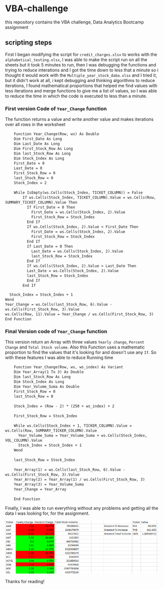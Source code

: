 # VBA-challenge
this repository contains the VBA challenge, Data Analytics Bootcamp assignment
## scripting steps
First I began modifying the script for `credit_charges.xlsx` to works with the `alphabetical_testing.xlsx`, I was able to make the script run on all the sheets but it took 5 minutes to run,
then I was debugging the functions and trying to reduce interations and I got the time down to less that a minute so i thought it would work
with the `Multiple_year_stock_daba.xlsx` and I tried it, but it didn't work at all, i kept debugging and thinking algorithms to reduce iterations,
I found mathematical proportions that helped me find values with less iterations and merge functions to give me a list of values, so I was able to reduce 
the time in which the code is executed to less than a minute.

### First version Code of  `Year_Change` function 
The function returns a value and write another value and makes iterations over all rows in the worksheet

```vba
    Function Year_Change(Row, ws) As Double
    Dim First_Date As Long
    Dim Last_Date As Long
    Dim First_Stock_Row As Long
    Dim last_Stock_Row As Long
    Dim Stock_Index As Long
    First_Date = 0
    Last_Date = 0
    First_Stock_Row = 0
    last_Stock_Row = 0
    Stock_Index = 2
    
    While IsEmpty(ws.Cells(Stock_Index, TICKET_COLUMN)) = False
        If ws.Cells(Stock_Index, TICKET_COLUMN).Value = ws.Cells(Row, SUMMARY_TICKET_COLUMN).Value Then
          If First_Date = 0 Then
            First_Date = ws.Cells(Stock_Index, 2).Value
            First_Stock_Row = Stock_Index
          End If
          If ws.Cells(Stock_Index, 2).Value < First_Date Then
            First_Date = ws.Cells(Stock_Index, 2).Value
            First_Stock_Row = Stock_Index
          End If
          If Last_Date = 0 Then
            Last_Date = ws.Cells(Stock_Index, 2).Value
            last_Stock_Row = Stock_Index
          End If
          If ws.Cells(Stock_Index, 2).Value > Last_Date Then
          Last_Date = ws.Cells(Stock_Index, 2).Value
          last_Stock_Row = Stock_Index
          End If
        End If
  ```      
      Stock_Index = Stock_Index + 1
    Wend
    Year_Change = ws.Cells(last_Stock_Row, 6).Value - ws.Cells(First_Stock_Row, 3).Value
    ws.Cells(Row, 11).Value = Year_Change / ws.Cells(First_Stock_Row, 3)
    End Function

### Final Version code of `Year_Change` function
This version return an Array with three values `Yearly change`, `Percent Change` and `Total Stock volume`. Also this Function uses a mathematic proportion to find the values that it's looking for and doesn't use any `If`. So with 
these features I was able to reduce Running time  

```vba
    Function Year_Change(Row, ws, ws_index) As Variant
    Dim Year_Array(1 To 3) As Double
    Dim last_Stock_Row As Long
    Dim Stock_Index As Long
    Dim Year_Volume_Suma As Double
    First_Stock_Row = 0
    last_Stock_Row = 0
    
    Stock_Index = (Row - 2) * (250 + ws_index) + 2
    
    First_Stock_Row = Stock_Index
    
    While ws.Cells(Stock_Index + 1, TICKER_COLUMN).Value = ws.Cells(Row, SUMMARY_TICKER_COLUMN).Value
      Year_Volume_Suma = Year_Volume_Suma + ws.Cells(Stock_Index, VOL_COLUMN).Value
      Stock_Index = Stock_Index + 1   
    Wend
    
    last_Stock_Row = Stock_Index
    
    Year_Array(1) = ws.Cells(last_Stock_Row, 6).Value - ws.Cells(First_Stock_Row, 3).Value
    Year_Array(2) = Year_Array(1) / ws.Cells(First_Stock_Row, 3)
    Year_Array(3) = Year_Volume_Suma
    Year_Change = Year_Array
    
    End Function
```
Finally, I was able to run everything without any problems and getting all the data I was looking for, for the assignment.


![First WorkSheet header](https://github.com/AlTesla/VBA-challenge/blob/main/Header.png?raw=true)


Thanks for reading!
